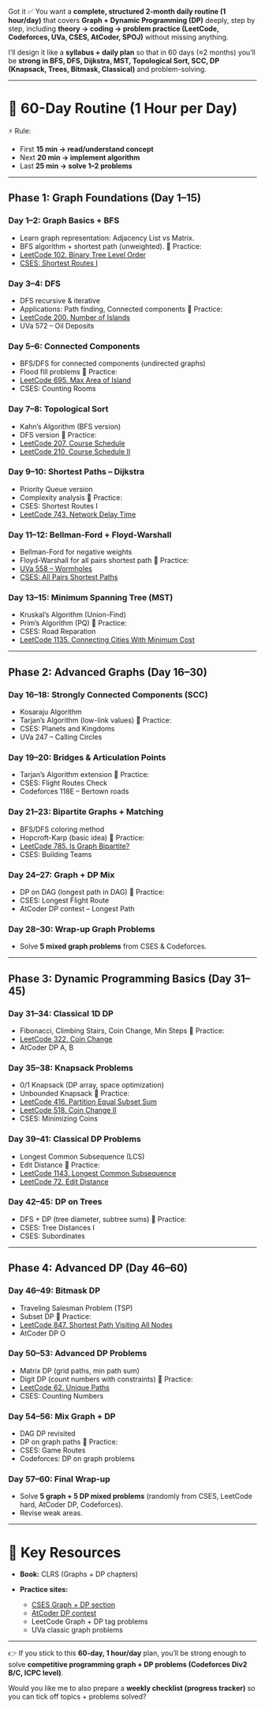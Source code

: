 Got it ✅ You want a **complete, structured 2-month daily routine (1 hour/day)** that covers **Graph + Dynamic Programming (DP)** deeply, step by step, including **theory → coding → problem practice (LeetCode, Codeforces, UVa, CSES, AtCoder, SPOJ)** without missing anything.

I’ll design it like a **syllabus + daily plan** so that in 60 days (≈2 months) you’ll be **strong in BFS, DFS, Dijkstra, MST, Topological Sort, SCC, DP (Knapsack, Trees, Bitmask, Classical)** and problem-solving.

---

# 📅 **60-Day Routine (1 Hour per Day)**

⚡ Rule:

* First **15 min → read/understand concept**
* Next **20 min → implement algorithm**
* Last **25 min → solve 1–2 problems**

---

## **Phase 1: Graph Foundations (Day 1–15)**

### Day 1–2: Graph Basics + BFS

* Learn graph representation: Adjacency List vs Matrix.
* BFS algorithm + shortest path (unweighted).
  🔗 Practice:
* [LeetCode 102. Binary Tree Level Order](https://leetcode.com/problems/binary-tree-level-order-traversal/)
* [CSES: Shortest Routes I](https://cses.fi/problemset/task/1671/)

### Day 3–4: DFS

* DFS recursive & iterative
* Applications: Path finding, Connected components
  🔗 Practice:
* [LeetCode 200. Number of Islands](https://leetcode.com/problems/number-of-islands/)
* UVa 572 – Oil Deposits

### Day 5–6: Connected Components

* BFS/DFS for connected components (undirected graphs)
* Flood fill problems
  🔗 Practice:
* [LeetCode 695. Max Area of Island](https://leetcode.com/problems/max-area-of-island/)
* CSES: Counting Rooms

### Day 7–8: Topological Sort

* Kahn’s Algorithm (BFS version)
* DFS version
  🔗 Practice:
* [LeetCode 207. Course Schedule](https://leetcode.com/problems/course-schedule/)
* [LeetCode 210. Course Schedule II](https://leetcode.com/problems/course-schedule-ii/)

### Day 9–10: Shortest Paths – Dijkstra

* Priority Queue version
* Complexity analysis
  🔗 Practice:
* CSES: Shortest Routes I
* [LeetCode 743. Network Delay Time](https://leetcode.com/problems/network-delay-time/)

### Day 11–12: Bellman-Ford + Floyd-Warshall

* Bellman-Ford for negative weights
* Floyd-Warshall for all pairs shortest path
  🔗 Practice:
* [UVa 558 – Wormholes](https://onlinejudge.org/)
* [CSES: All Pairs Shortest Paths](https://cses.fi/problemset/task/1672/)

### Day 13–15: Minimum Spanning Tree (MST)

* Kruskal’s Algorithm (Union-Find)
* Prim’s Algorithm (PQ)
  🔗 Practice:
* CSES: Road Reparation
* [LeetCode 1135. Connecting Cities With Minimum Cost](https://leetcode.com/problems/connecting-cities-with-minimum-cost/)

---

## **Phase 2: Advanced Graphs (Day 16–30)**

### Day 16–18: Strongly Connected Components (SCC)

* Kosaraju Algorithm
* Tarjan’s Algorithm (low-link values)
  🔗 Practice:
* CSES: Planets and Kingdoms
* UVa 247 – Calling Circles

### Day 19–20: Bridges & Articulation Points

* Tarjan’s Algorithm extension
  🔗 Practice:
* CSES: Flight Routes Check
* Codeforces 118E – Bertown roads

### Day 21–23: Bipartite Graphs + Matching

* BFS/DFS coloring method
* Hopcroft-Karp (basic idea)
  🔗 Practice:
* [LeetCode 785. Is Graph Bipartite?](https://leetcode.com/problems/is-graph-bipartite/)
* CSES: Building Teams

### Day 24–27: Graph + DP Mix

* DP on DAG (longest path in DAG)
  🔗 Practice:
* CSES: Longest Flight Route
* AtCoder DP contest – Longest Path

### Day 28–30: Wrap-up Graph Problems

* Solve **5 mixed graph problems** from CSES & Codeforces.

---

## **Phase 3: Dynamic Programming Basics (Day 31–45)**

### Day 31–34: Classical 1D DP

* Fibonacci, Climbing Stairs, Coin Change, Min Steps
  🔗 Practice:
* [LeetCode 322. Coin Change](https://leetcode.com/problems/coin-change/)
* AtCoder DP A, B

### Day 35–38: Knapsack Problems

* 0/1 Knapsack (DP array, space optimization)
* Unbounded Knapsack
  🔗 Practice:
* [LeetCode 416. Partition Equal Subset Sum](https://leetcode.com/problems/partition-equal-subset-sum/)
* [LeetCode 518. Coin Change II](https://leetcode.com/problems/coin-change-ii/)
* CSES: Minimizing Coins

### Day 39–41: Classical DP Problems

* Longest Common Subsequence (LCS)
* Edit Distance
  🔗 Practice:
* [LeetCode 1143. Longest Common Subsequence](https://leetcode.com/problems/longest-common-subsequence/)
* [LeetCode 72. Edit Distance](https://leetcode.com/problems/edit-distance/)

### Day 42–45: DP on Trees

* DFS + DP (tree diameter, subtree sums)
  🔗 Practice:
* CSES: Tree Distances I
* CSES: Subordinates

---

## **Phase 4: Advanced DP (Day 46–60)**

### Day 46–49: Bitmask DP

* Traveling Salesman Problem (TSP)
* Subset DP
  🔗 Practice:
* [LeetCode 847. Shortest Path Visiting All Nodes](https://leetcode.com/problems/shortest-path-visiting-all-nodes/)
* AtCoder DP O

### Day 50–53: Advanced DP Problems

* Matrix DP (grid paths, min path sum)
* Digit DP (count numbers with constraints)
  🔗 Practice:
* [LeetCode 62. Unique Paths](https://leetcode.com/problems/unique-paths/)
* CSES: Counting Numbers

### Day 54–56: Mix Graph + DP

* DAG DP revisited
* DP on graph paths
  🔗 Practice:
* CSES: Game Routes
* Codeforces: DP on graph problems

### Day 57–60: Final Wrap-up

* Solve **5 graph + 5 DP mixed problems** (randomly from CSES, LeetCode hard, AtCoder DP, Codeforces).
* Revise weak areas.

---

# 📌 Key Resources

* **Book:** CLRS (Graphs + DP chapters)
* **Practice sites:**

  * [CSES Graph + DP section](https://cses.fi/problemset/)
  * [AtCoder DP contest](https://atcoder.jp/contests/dp)
  * LeetCode Graph + DP tag problems
  * UVa classic graph problems

---

👉 If you stick to this **60-day, 1 hour/day** plan, you’ll be strong enough to solve **competitive programming graph + DP problems (Codeforces Div2 B/C, ICPC level)**.

Would you like me to also prepare a **weekly checklist (progress tracker)** so you can tick off topics + problems solved?
